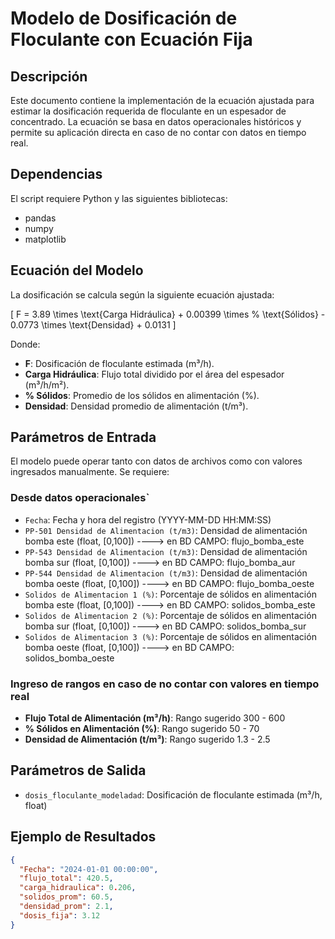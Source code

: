 
# Modelo de Dosificación de Floculante con Ecuación Fija

## Descripción

Este documento contiene la implementación de la ecuación ajustada para estimar la dosificación requerida de floculante en un espesador de concentrado. La ecuación se basa en datos operacionales históricos y permite su aplicación directa en caso de no contar con datos en tiempo real.

## Dependencias

El script requiere Python y las siguientes bibliotecas:
- pandas
- numpy
- matplotlib

## Ecuación del Modelo

La dosificación se calcula según la siguiente ecuación ajustada:

\[
F = 3.89 \times \text{Carga Hidráulica} + 0.00399 \times \% \text{Sólidos} - 0.0773 \times \text{Densidad} + 0.0131
\]

Donde:
- **F**: Dosificación de floculante estimada (m³/h).
- **Carga Hidráulica**: Flujo total dividido por el área del espesador (m³/h/m²).
- **% Sólidos**: Promedio de los sólidos en alimentación (%).
- **Densidad**: Densidad promedio de alimentación (t/m³).

## Parámetros de Entrada

El modelo puede operar tanto con datos de archivos como con valores ingresados manualmente. Se requiere:

### Desde datos operacionales`
- `Fecha`: Fecha y hora del registro (YYYY-MM-DD HH:MM:SS)
- `PP-501 Densidad de Alimentacion (t/m3)`: Densidad de alimentación bomba este (float, [0,100]) ----> en BD CAMPO: flujo_bomba_este
- `PP-543 Densidad de Alimentacion (t/m3)`: Densidad de alimentación bomba sur (float, [0,100]) ----> en BD CAMPO: flujo_bomba_aur
- `PP-544 Densidad de Alimentacion (t/m3)`: Densidad de alimentación bomba oeste (float, [0,100]) ----> en BD CAMPO: flujo_bomba_oeste
- `Solidos de Alimentacion 1 (%)`: Porcentaje de sólidos en alimentación bomba este (float, [0,100]) ----> en BD CAMPO: solidos_bomba_este
- `Solidos de Alimentacion 2 (%)`: Porcentaje de sólidos en alimentación bomba sur (float, [0,100]) ----> en BD CAMPO: solidos_bomba_sur
- `Solidos de Alimentacion 3 (%)`: Porcentaje de sólidos en alimentación bomba oeste (float, [0,100]) ----> en BD CAMPO: solidos_bomba_oeste

### Ingreso de rangos en caso de no contar con valores en tiempo real
- **Flujo Total de Alimentación (m³/h)**: Rango sugerido 300 - 600
- **% Sólidos en Alimentación (%)**: Rango sugerido 50 - 70
- **Densidad de Alimentación (t/m³)**: Rango sugerido 1.3 - 2.5

## Parámetros de Salida

- `dosis_floculante_modeladad`: Dosificación de floculante estimada (m³/h, float)

## Ejemplo de Resultados

```json
{
  "Fecha": "2024-01-01 00:00:00",
  "flujo_total": 420.5,
  "carga_hidraulica": 0.206,
  "solidos_prom": 60.5,
  "densidad_prom": 2.1,
  "dosis_fija": 3.12
}
```
